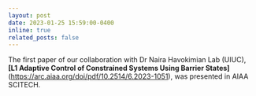 ```yaml
---
layout: post
date: 2023-01-25 15:59:00-0400
inline: true
related_posts: false
---
```


The first paper of our collaboration with Dr Naira Havokimian Lab (UIUC), <strong>[L1 Adaptive Control of Constrained Systems Using Barrier States]</strong>(https://arc.aiaa.org/doi/pdf/10.2514/6.2023-1051), was presented in AIAA SCITECH.
